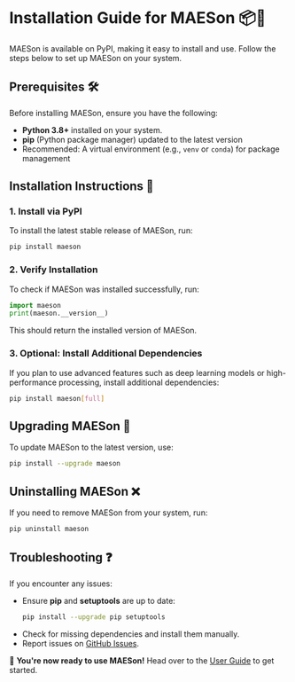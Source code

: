 # Installation Guide for MAESon 📦🚀

MAESon is available on PyPI, making it easy to install and use. Follow the steps below to set up MAESon on your system.

## Prerequisites 🛠
Before installing MAESon, ensure you have the following:
- **Python 3.8+** installed on your system.
- **pip** (Python package manager) updated to the latest version
- Recommended: A virtual environment (e.g., `venv` or `conda`) for package management

## Installation Instructions 💾

### 1. Install via PyPI
To install the latest stable release of MAESon, run:
```bash
pip install maeson
```

### 2. Verify Installation
To check if MAESon was installed successfully, run:
```python
import maeson
print(maeson.__version__)
```
This should return the installed version of MAESon.

### 3. Optional: Install Additional Dependencies
If you plan to use advanced features such as deep learning models or high-performance processing, install additional dependencies:
```bash
pip install maeson[full]
```

## Upgrading MAESon 🔄
To update MAESon to the latest version, use:
```bash
pip install --upgrade maeson
```

## Uninstalling MAESon ❌
If you need to remove MAESon from your system, run:
```bash
pip uninstall maeson
```

## Troubleshooting ❓
If you encounter any issues:
- Ensure **pip** and **setuptools** are up to date:
  ```bash
  pip install --upgrade pip setuptools
  ```
- Check for missing dependencies and install them manually.
- Report issues on [GitHub Issues](https://github.com/yourusername/MAESon/issues).

🚀 **You're now ready to use MAESon!** Head over to the [User Guide](docs/user-guide.md) to get started.
